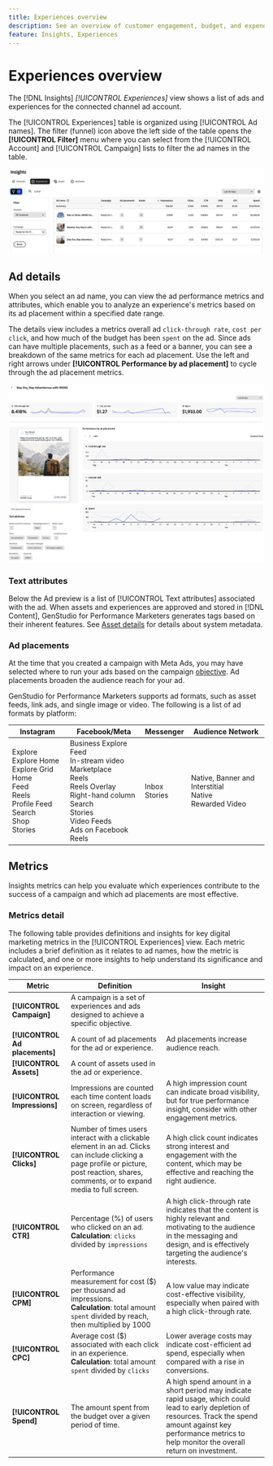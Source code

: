 ```yaml
---
title: Experiences overview
description: See an overview of customer engagement, budget, and expenditures for experiences and ad performance in Adobe GenStudio for Performance Marketers.
feature: Insights, Experiences
---
```


# Experiences overview

The [!DNL Insights] _[!UICONTROL Experiences]_ view shows a list of ads and experiences for the connected channel ad account.

The [!UICONTROL Experiences] table is organized using [!UICONTROL Ad names]. The filter (funnel) icon above the left side of the table opens the **[!UICONTROL Filter]** menu where you can select from the [!UICONTROL Account] and [!UICONTROL Campaign] lists to filter the ad names in the table.

![Experiences filter and table](../../assets/insights-experiences-filter.png)

## Ad details

When you select an ad name, you can view the ad performance metrics and attributes, which enable you to analyze an experience's metrics based on its ad placement within a specified date range.

The details view includes a metrics overall ad `click-through rate`, `cost per click`, and how much of the budget has been `spent` on the ad. Since ads can have multiple placements, such as a feed or a banner, you can see a breakdown of the same metrics for each ad placement. Use the left and right arrows under **[!UICONTROL Performance by ad placement]** to cycle through the ad placement metrics.

![Ad details with metrics and ad placements](../../assets/insights-ad-details.png)

### Text attributes

Below the Ad preview is a list of [!UICONTROL Text attributes] associated with the ad. When assets and experiences are approved and stored in [!DNL Content], GenStudio for Performance Marketers generates tags based on their inherent features. See [Asset details](../content/asset-details.md#system-metadata) for details about system metadata.

### Ad placements

At the time that you created a campaign with Meta Ads, you may have selected where to run your ads based on the campaign [objective](channels.md#objectives). Ad placements broaden the audience reach for your ad.

GenStudio for Performance Marketers supports ad formats, such as asset feeds, link ads, and single image or video. The following is a list of ad formats by platform:

| Instagram    | Facebook/Meta    | Messenger    | Audience Network |
| --- | --- | --- | --- |
| Explore<br>Explore Home<br>Explore Grid Home<br>Feed<br>Reels<br>Profile Feed<br>Search<br>Shop<br>Stories | Business Explore<br>Feed<br>In-stream video<br>Marketplace<br>Reels<br>Reels Overlay<br>Right-hand column<br>Search<br>Stories<br>Video Feeds<br>Ads on Facebook Reels | Inbox<br>Stories | Native, Banner and Interstitial<br>Native<br>Rewarded Video |

## Metrics

Insights metrics can help you evaluate which experiences contribute to the success of a campaign and which ad placements are most effective.

### Metrics detail

The following table provides definitions and insights for key digital marketing metrics in the [!UICONTROL Experiences] view. Each metric includes a brief definition as it relates to ad names, how the metric is calculated, and one or more insights to help understand its significance and impact on an experience.

| Metric                 | Definition                    | Insight                          |
| ---------------------- | ----------------------------- | -------------------------------- |
| **[!UICONTROL Campaign]**  | A campaign is a set of experiences and ads designed to achieve a specific objective. | |
| **[!UICONTROL Ad placements]** | A count of ad placements for the ad or experience. | Ad placements increase audience reach. |
| **[!UICONTROL Assets]** | A count of assets used in the ad or experience. | |
| **[!UICONTROL Impressions]** | Impressions are counted each time content loads on screen, regardless of interaction or viewing. | A high impression count can indicate broad visibility, but for true performance insight, consider with other engagement metrics. |
| **[!UICONTROL Clicks]**      | Number of times users interact with a clickable element in an ad. Clicks can include clicking a page profile or picture, post reaction, shares, comments, or to expand media to full screen. | A high click count indicates strong interest and engagement with the content, which may be effective and reaching the right audience. |
| **[!UICONTROL CTR]**         | Percentage (%) of users who clicked on an ad.<br>**Calculation**: `clicks` divided by `impressions` | A high click-through rate indicates that the content is highly relevant and motivating to the audience in the messaging and design, and is effectively targeting the audience's interests. |
| **[!UICONTROL CPM]**         | Performance measurement for cost ($) per thousand ad impressions.<br>**Calculation**: total amount `spent` divided by reach, then multiplied by 1000  | A low value may indicate cost-effective visibility, especially when paired with a high click-through rate. |
| **[!UICONTROL CPC]**         | Average cost ($) associated with each click in an experience.<br>**Calculation**: total amount `spent` divided by `clicks` | Lower average costs may indicate cost-efficient ad spend, especially when compared with a rise in conversions. |
| **[!UICONTROL Spend]**       | The amount spent from the budget over a given period of time. | A high spend amount in a short period may indicate rapid usage, which could lead to early depletion of resources. Track the spend amount against key performance metrics to help monitor the overall return on investment. |
